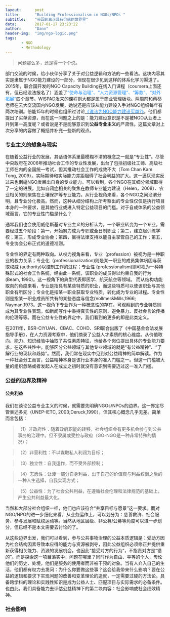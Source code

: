```yaml
---
layout:      post
title:       "Building Professionalism in NGOs/NPOs "
subtitle:    "带回到真正具有价值的世界里"
data:        2017-01-17 23:23:22
author:      "Dann"
header-img:  "img/ngo-logic.png"
tags:
       - NGO
       - Methodology
---
```


> 问题那么多，还是得一个个说。

部门交流的时候，给小伙伴分享了关于对公益逻辑和方法的一些看法。这块内容其实是隶属于NGO能力建设的一部分，但现在很少见到这样的体系化学习渠道了。2015年，联合国开发的NGO Capacity Building在线入门课程（coursera上面还有，但已经没法报名了）涵盖了<font color="#1E90FF">“使命与治理”、“人力资源管理”、“筹款”、“对外拓展”</font>四个章节。WISPAD发来的课程则大都是属于商业管理板块。两周前和蔡葵老师在云大交流国内NGO发展，她说还是应该从能力建设入手对NGO组织每年有两次培训。倍能15年的时候也组织过讨论<a href="link=http://www.chinadevelopmentbrief.org.cn/news-17976.html"><font color="#1E90FF">《谁该为NGO能力建设买单?》</font></a>。他们都提出了买单资源，而在这一问题之上的是：能力建设意识是不是被NGO从业者上升到第一高度呢？或者说是不是能够意识到<b>公益专业主义</b>的严肃性。这篇文章对上次分享的内容做了概括并补充一些新的观点。

### 专业主义的想象与现实

在随着公益行业的发展，其话语体系里最模糊不清的概念之一就是“专业性”。尽管中央政府在2006年推动社会工作的专业性发展，出台了包括初级社工师、高级社工师在内的全国统一考试，但其推动社会工作的成效不大（Tom Chan Kam Tong, 2009）。实际期待和实际能力差距阻碍了社会利益的扩大。这一逼仄现实反过来也倒逼NGO发展出自身的专业能力。可以看到，各个NGO在其细分领域取得了一定的进展，比如自闭症相关的聚焦在教师专业能力建设（Helen，2008）、农业相关的则聚焦在土壤保护等专业能力。从行业视角来看，各个NGO之间泾渭分明，且专业分化极高。然而，这种从细分结构上所考察出的专业性仅仅是执行项目本身的一种要求，是其他行业或进入特定公益项目的门槛。对于自成体系的公益领域而言，它的专业性门槛是什么？

通常我们也会使用威伦斯基对专业主义的分析认为，一个职业转变为一个专业，需要经过五个阶段：第一，开始努力成为专职或全日制职业；第二，建立起训练学校；第三，形成专业协会；第四，赢得法律支持以能自主掌管自己的工作；第五，专业协会公布正式的道德准则。

专业性的界定有两种取向。从权力视角来看，专业（profession）被视为是一种职业的权力关系；专业化（professionalization)则是某一职业的成员集体巩固与获取权威
(authority)以控制工作的过程；专业性 (professionalism)则可视为一种特殊形式的社会工作系统，经由此一系统，该职业的成员得以约束自我的行为(Beam, 1990)。这一视角下的典型代表即医学、航天航空等领域。
而从结构功能取向的角度来看，专业是指具有某些特质的职业，而这些特质可以使该职业与其他职业有所区分；专业化是指某一职业获取专业特质，转化成为专业的过程。专业性则是指某一职业成员所共有的某些态度与信念(Vollmer&Mills,1966; Nayman,1973。这一视角下专业作为一种概念性的存在，可观察到的专业特质则成为其专业性表现。如新闻写作中秉持真实性的原则、避免暴力、反社会言论传播的伦理等等。而在公益专业性的界定中，我们看到的更多的即是此类定义。

在2011年，BSR-CIYUAN、CBAC、COHD、SRI联合出版了《中国基金会法发展指导手册》，在人力资源考察中，他们摘录了公益人才素质的核心维度。从价值取向、能力、知识经验中抽取了共性素质特征，也给各个岗位提出具体的专业能力要求。在这些共性中，能够区分公益领域与其他专业领域的就是“有公益精神”、“了解行业的现状和趋势”。然而，我们常在现实中见到对公益精神的简单解读。作为一种社会分工而言，公益精神本身是该行业本身的准入门槛之一。但这一门槛被大量的组织忽略或者发起人在成立之初时就没有意识到需要迈过这一准入门槛。

### 公益的边界及精神

#### 公共利益

我们在谈论公益专业主义的时候，就需要先明确NGOs/NPOs的边界。这一界定尽管表述多元（UNEP-IETC, 2003;Deruck,1990），但其核心概念几乎无差。简单而言包括：

>（1）非政府性：随着政府职能的转移，社会组织会有更多机会参与到公共事务的治理中。但不隶属或受控与政府（GO-NGO是一种非常特殊的情况）；

>（2）非营利性：不以谋取私人利润为目标；

>（3）独立性：自我运作，而不受外部控制；

>（4）志愿性：让渡一部分自身利益，出于自己的价值观与利益权衡之后的一种人生选择，自我实现方式；

>（5）公益性：为了社会公共利益，在遵循社会伦理和法律规范的基础上，产生公共利益最大化。

当然和大部分社会组织一样，他们也应该符合“共享目标与愿景”这一要求。而对NGO/NPO的进一步细化来看，从业务运作上，可以划分为：慈善救济、社会服务、参与发展和赋权运动等。当然从地区层级、非公募/公募等角度可以进一步划分，但已经不是本文需要去讨论的了。

从这些边界出发，我们可以看到，参与公共事物治理的公益本质逻辑是：受助方因为社会结构因素导致本应得的能力与资源被剥夺，因此公益组织必须修正并提供重新获得相关能力、资源的发展机会。也因此“接受对方的行为”，不指责对方是“错的”。而是探索这一项目落实中，问题在哪里？同时作为自由、平等的个人，毋论他们的历史、处境，他们是服务的使用者而非被干预的对象。当有人介入自己的生活，他们都有权力去发问：为什么你要做这些事？这会给我带来什么影响？要在公益的逻辑和要求下实现问题的改善和变革理论的造就，一定需要过硬的方法论。具备跨学科的理论和实践性知识是成为公益人士、匹配项目与实际需求的必备条件。也由此，我们具备能力去评估公益精神下的第二块内容：社会影响或社会绩效精神。

### 社会影响










